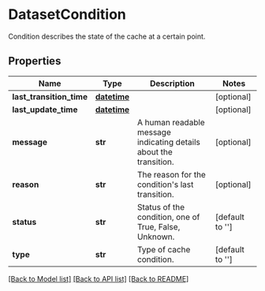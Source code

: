 # DatasetCondition

Condition describes the state of the cache at a certain point.
## Properties
Name | Type | Description | Notes
------------ | ------------- | ------------- | -------------
**last_transition_time** | [**datetime**](V1Time.md) |  | [optional] 
**last_update_time** | [**datetime**](V1Time.md) |  | [optional] 
**message** | **str** | A human readable message indicating details about the transition. | [optional] 
**reason** | **str** | The reason for the condition&#39;s last transition. | [optional] 
**status** | **str** | Status of the condition, one of True, False, Unknown. | [default to '']
**type** | **str** | Type of cache condition. | [default to '']

[[Back to Model list]](../README.md#documentation-for-models) [[Back to API list]](../README.md#documentation-for-api-endpoints) [[Back to README]](../README.md)


